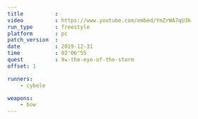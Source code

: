 ```yaml
---
title          :
video          : https://www.youtube.com/embed/YmZrWA7qU3k
run_type       : freestyle
platform       : pc
patch_version  :
date           : 2019-12-31
time           : 02'06"55
quest          : 9★-the-eye-of-the-storm
offset: 1

runners:
    - cybele

weapons:
    - bow
---
```

